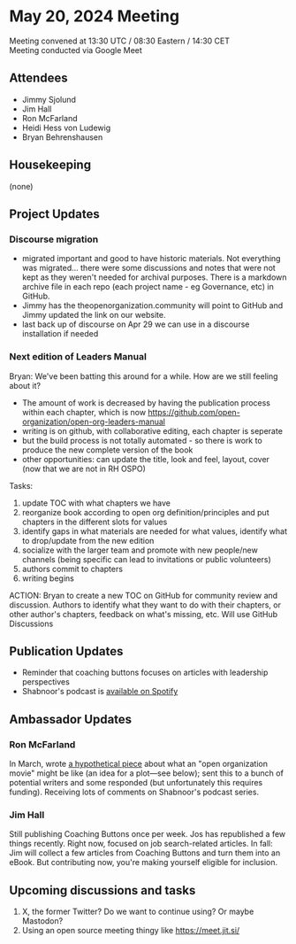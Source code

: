 # May 20, 2024 Meeting
Meeting convened at 13:30 UTC / 08:30 Eastern / 14:30 CET  
Meeting conducted via Google Meet  

## Attendees
- Jimmy Sjolund
- Jim Hall
- Ron McFarland
- Heidi Hess von Ludewig
- Bryan Behrenshausen

## Housekeeping
(none)

## Project Updates
### Discourse migration
- migrated important and good to have historic materials. Not everything was migrated... there were some discussions and notes that were not kept as they weren't needed for archival purposes. There is a markdown archive file in each repo (each project name - eg Governance, etc) in GitHub. 
- Jimmy has the theopenorganization.community will point to GitHub and Jimmy updated the link on our website.
- last back up of discourse on Apr 29 we can use in a discourse installation if needed 


### Next edition of Leaders Manual
Bryan: We've been batting this around for a while. How are we still feeling about it?
- The amount of work is decreased by having the publication process within each chapter, which is now https://github.com/open-organization/open-org-leaders-manual 
- writing is on github, with collaborative editing, each chapter is seperate
- but the build process is not totally automated - so there is work to produce the new complete version of the book
- other opportunities: can update the title, look and feel, layout, cover (now that we are not in RH OSPO)

Tasks: 
1. update TOC with what chapters we have
2. reorganize book according to open org definition/principles and put chapters in the different slots for values
3. identify gaps in what materials are needed for what values, identify what to drop/update from the new edition
4. socialize with the larger team and promote with new people/new channels (being specific can lead to invitations or public volunteers)
5. authors commit to chapters
6. writing begins 

ACTION: Bryan to create a new TOC on GitHub for community review and discussion. Authors to identify what they want to do with their chapters, or other author's chapters, feedback on what's missing, etc. Will use GitHub Discussions

## Publication Updates
- Reminder that coaching buttons focuses on articles with leadership perspectives
- Shabnoor's podcast is [available on Spotify](https://podcasters.spotify.com/pod/show/openleadership/episodes/Trailer-Introduction-to-Open-Leadership-and-Open-Organisations-Podcast-e2alji1)
 
## Ambassador Updates

### Ron McFarland
In March, wrote [a hypothetical piece](https://coachingbuttons.com/2024/03/11/envisionmovie) about what an "open organization movie" might be like (an idea for a plot—see below); sent this to a bunch of potential writers and some responded (but unfortunately this requires funding). Receiving lots of comments on Shabnoor's podcast series.

### Jim Hall
Still publishing Coaching Buttons once per week. Jos has republished a few things recently. Right now, focused on job search-related articles. In fall: Jim will collect a few articles from Coaching Buttons and turn them into an eBook. But contributing now, you're making yourself eligible for inclusion.

## Upcoming discussions and tasks
 1. X, the former Twitter? Do we want to continue using? Or maybe Mastodon?
 2. Using an open source meeting thingy like https://meet.jit.si/
 
